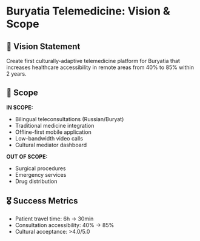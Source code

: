 # Buryatia Telemedicine: Vision & Scope

## 🎯 Vision Statement
Create first culturally-adaptive telemedicine platform for Buryatia that increases healthcare accessibility in remote areas from 40% to 85% within 2 years.

## 📍 Scope
**IN SCOPE:**
- Bilingual teleconsultations (Russian/Buryat)
- Traditional medicine integration
- Offline-first mobile application
- Low-bandwidth video calls
- Cultural mediator dashboard

**OUT OF SCOPE:**
- Surgical procedures
- Emergency services
- Drug distribution

## 🎖️ Success Metrics
- Patient travel time: 6h → 30min
- Consultation accessibility: 40% → 85%
- Cultural acceptance: >4.0/5.0
